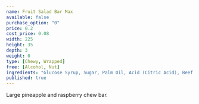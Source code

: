 ```yaml
---
name: Fruit Salad Bar Max
available: false
purchase_option: "0"
price: 0.2
cost_price: 0.08
width: 225
height: 35
depth: 3
weight: 0
type: [Chewy, Wrapped]
free: [Alcohol, Nut]
ingredients: "Glucose Syrup, Sugar, Palm Oil, Acid (Citric Acid), Beef Gelatine, Flavourings, Natural Colours: Paprika Extract, Anthocyanins, Emulsifier (Soya Lecithins). May contain traces of milk."
published: true
---
```

Large pineapple and raspberry chew bar.